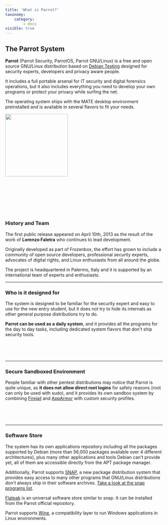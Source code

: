 ```yaml
---
title: 'What is Parrot?'
taxonomy:
    category:
        - docs
visible: true
---
```


## The Parrot System

**Parrot** (Parrot Security, ParrotOS, Parrot GNU/Linux) is a free and open source GNU/Linux distribution based on [Debian Testing](https://www.debian.org/releases/testing/) designed for security experts, developers and privacy aware people.

It includes a full portable arsenal for IT security and digital forensics operations, but it also includes everything you need to develop your own programs or protect your privacy while surfing the net.

The operating system ships with the MATE desktop environment preinstalled and is available in several flavors to fit your needs.

<img src="/img/parrot.svg" width="200">

&nbsp;

&nbsp;

&nbsp;
---

### History and Team

The first public release appeared on April 10th, 2013 as the result of the work of **Lorenzo Faletra** who continues to lead development.

Originally developed as part of Frozenbox, the effort has grown to include a community of open source developers, professional security experts, advocates of digital rights, and Linux enthusiasts from all around the globe.

The project is headquartered in Palermo, Italy and it is supported by an international team of experts and enthusiasts.

---

### Who is it designed for

The system is designed to be familiar for the security expert and easy to use for the new entry student, but it does not try to hide its internals as other general purpose distributions try to do.

**Parrot can be used as a daily system**, and it provides all the programs for the day to day tasks, including dedicated system flavors that don't ship security tools.


&nbsp;

&nbsp;

---

### Secure Sandboxed Environment

People familiar with other pentest distributions may notice that Parrot is quite unique, as **it does not allow direct root logins** for safety reasons (root can only be used with sudo), and it provides its own sandbox system by combining [Firejail](https://firejail.wordpress.com) and [AppArmor](https://wiki.ubuntu.com/AppArmor) with custom security profiles.


&nbsp;

&nbsp;

---

### Software Store

The system has its own applications repository including all the packages supported by Debian (more than 56,000 packages available over 4 different architectures), plus many other applications and tools Debian can't provide yet, all of them are accessible directly from the APT package manager.

Additionally, Parrot supports [SNAP](https://snapcraft.io), a new package distribution system that provides easy access to many other programs that GNU/Linux distributions don't always ship in their software archives. [Take a look at the snap programs list](https://snapcraft.io/store).

[Flatpak](https://www.flatpak.org/) is an universal software store similar to snap. It can be installed from the Parrot official repository.

Parrot supports [Wine](https://www.winehq.org/), a compatibility layer to run Windows applications in Linux environments.
